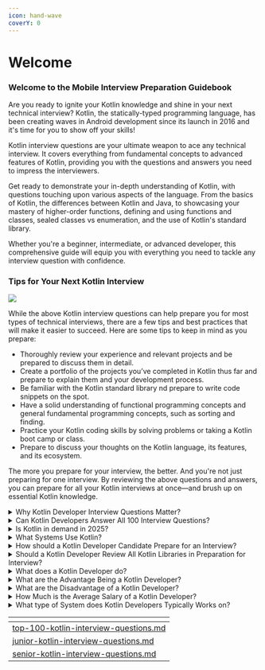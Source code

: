 ```yaml
---
icon: hand-wave
coverY: 0
---
```


# Welcome

### Welcome to the Mobile Interview Preparation Guidebook

Are you ready to ignite your Kotlin knowledge and shine in your next technical interview? Kotlin, the statically-typed programming language, has been creating waves in Android development since its launch in 2016 and it's time for you to show off your skills!

Kotlin interview questions are your ultimate weapon to ace any technical interview. It covers everything from fundamental concepts to advanced features of Kotlin, providing you with the questions and answers you need to impress the interviewers.

Get ready to demonstrate your in-depth understanding of Kotlin, with questions touching upon various aspects of the language. From the basics of Kotlin, the differences between Kotlin and Java, to showcasing your mastery of higher-order functions, defining and using functions and classes, sealed classes vs enumeration, and the use of Kotlin's standard library.

Whether you're a beginner, intermediate, or advanced developer, this comprehensive guide will equip you with everything you need to tackle any interview question with confidence.

### **Tips for Your Next Kotlin Interview**

![](https://cdn.hackr.io/uploads/posts/attachments/1652853238GBT3KhpXi2.webp)

While the above Kotlin interview questions can help prepare you for most types of technical interviews, there are a few tips and best practices that will make it easier to succeed. Here are some tips to keep in mind as you prepare:

* Thoroughly review your experience and relevant projects and be prepared to discuss them in detail.
* Create a portfolio of the projects you’ve completed in Kotlin thus far and prepare to explain them and your development process.
* Be familiar with the Kotlin standard library nd prepare to write code snippets on the spot.
* Have a solid understanding of functional programming concepts and general fundamental programming concepts, such as sorting and finding.
* Practice your Kotlin coding skills by solving problems or taking a Kotlin boot camp or class.
* Prepare to discuss your thoughts on the Kotlin language, its features, and its ecosystem.

The more you prepare for your interview, the better. And you're not just preparing for one interview. By reviewing the above questions and answers, you can prepare for all your Kotlin interviews at once—and brush up on essential Kotlin knowledge.

<details>

<summary>Why Kotlin Developer Interview Questions Matter?</summary>

Kotlin Developer Interview Questions matter because they serve as crucial benchmarks in evaluating a candidate's proficiency and expertise in Kotlin, a statically-typed programming language widely adopted for modern Android app development. The significance of these questions lies in their ability to assess a developer's practical knowledge, problem-solving skills, and understanding of Kotlin's unique features.

Effective Kotlin interview questions go beyond mere theoretical knowledge, delving into real-world applications and challenges. They serve as litmus tests for a candidate's capacity to write concise and efficient code, ensuring that the developer comprehends Kotlin syntax and also leverages its advanced features to develop robust and scalable solutions.

Kotlin interview questions help recruiters identify candidates who are well-versed in leveraging Kotlin's interoperability with Java, a critical aspect in the context of legacy systems and mixed-language codebases. This practical knowledge is imperative for seamless integration and collaboration within development teams.

</details>

<details>

<summary>Can Kotlin Developers Answer All 100 Interview Questions?</summary>

No, Kotlin developers may not be able to answer all 100 interview questions with absolute certainty. Kotlin developers are proficient in the language and its ecosystem, but the vast array of potential questions cover niche or advanced topics that some developers may not have encountered in their practical experience.

Kotlin developers excel in foundational concepts such as null safety, extension functions, and concise syntax. However, the diversity of potential questions, including those related to specific libraries, tools, or recent updates, challenge even experienced developers.

It is crucial to recognize that the ability to answer all interview questions does not necessarily reflect the overall competence of a Kotlin developer. Practical experience, problem-solving skills, and the ability to adapt to new challenges are equally important aspects of a developer's proficiency.

</details>

<details>

<summary>Is Kotlin in demand in 2025?</summary>

Yes, Kotlin is in high demand in 2025. This demand is driven by its enhanced features, seamless interoperability with Java, and widespread adoption by leading tech companies. The language's concise syntax, improved null safety, and modern programming capabilities make it a preferred choice for Android app development and beyond. The demand for Kotlin developers continues to rise as more organizations recognize its advantages, solidifying its position as a key player in the programming landscape.

</details>

<details>

<summary>What Systems Use Kotlin?</summary>

The systems that use Kotlin are covered in the domain of Android development, where it has become the preferred language since Google's endorsement in 2017, with major apps like Pinterest and Slack relying on it. Kotlin has found a niche in server-side development beyond mobile app development. Spring Framework, a widely used Java framework, supports Kotlin as a first-class language. This integration has led to an increasing number of server-side applications being developed in Kotlin. Its conciseness and interoperability with Java make it an attractive choice for backend development.

Kotlin is also employed in building web applications. Popular frameworks like Ktor enable developers to create robust and scalable web services using Kotlin. This adaptability has propelled Kotlin into the realm of full-stack development.

Kotlin has also gained traction in the world of data science and machine learning. Libraries such as KotlinDL facilitate the integration of Kotlin with deep learning frameworks, widening its scope in AI-related projects.

</details>

<details>

<summary>How should a Kotlin Developer Candidate Prepare for an Interview?</summary>

Kotlin Developer candidates should prepare for an interview by thoroughly understanding the fundamentals of Kotlin programming language. This includes a strong grasp of key concepts such as null safety, extension functions, and lambdas.

They should also be well-versed in object-oriented programming principles, as Kotlin is designed to seamlessly interoperate with Java.&#x20;

Candidates should demonstrate proficiency in using Kotlin features like coroutines for asynchronous programming. An in-depth understanding of the Kotlin Standard Library and its functions is essential for writing concise and efficient code.

Being able to showcase practical experience in designing and implementing Kotlin-based solutions, through personal projects or contributions to open-source projects, can significantly bolster the candidate's credibility.

Staying updated on the latest Kotlin features and best practices is crucial. Candidates should be prepared to discuss recent advancements in the language and demonstrate how these innovations are applied to real-world scenarios.

Problem-solving skills are paramount for a Kotlin Developer. Candidates should practice solving algorithmic and data structure problems using Kotlin, showcasing their ability to leverage the language's expressiveness to create elegant and efficient solutions.

Mock interviews, whether with peers or mentors, help candidates simulate the interview environment, enabling them to articulate their thoughts clearly and concisely. This practice enhances their ability to explain Kotlin-related concepts and solutions effectively.

</details>

<details>

<summary>Should a Kotlin Developer Review All Kotlin Libraries in Preparation for Interview?</summary>

Yes, a Kotlin developer should try to review all relevant Kotlin libraries before an interview. It is not  practical to cover every library, but focusing on key ones is crucial. Familiarity with popular libraries showcases a developer's depth of understanding and practical experience. It demonstrates an awareness of industry trends, best practices, and the ability to leverage existing solutions effectively.

Reviewing Kotlin libraries also provides insights into code modularity, reusability, and adherence to Kotlin conventions. Interviewers assess a candidate's problem-solving skills through questions related to library usage. A developer well-versed in prevalent libraries is better equipped to handle real-world scenarios, contributing to the efficiency and scalability of projects.

</details>

<details>

<summary>What does a Kotlin Developer do?</summary>

A Kotlin Developer is responsible for leveraging the Kotlin programming language to design, develop, and maintain software applications. They play a crucial role in the entire software development life cycle, from conceptualization to deployment.

Kotlin Developers collaborate with cross-functional teams to understand project requirements and translate them into efficient and robust Kotlin code. They utilize the language's concise syntax and interoperability with Java to build scalable and high-performance applications.

These developers also engage in troubleshooting and debugging activities, ensuring the functionality and stability of the codebase. They also stay updated with Kotlin's latest features and best practices to enhance code quality and maintainability.

Kotlin Developers also participate in code reviews to assess and improve the overall codebase. They apply design patterns and principles to create well-structured and maintainable code, fostering a clean and efficient development environment.

Kotlin Developers sometimes work with frameworks and libraries compatible with Kotlin, harnessing the language's versatility for diverse application domains. Their responsibilities may extend to optimizing code for performance, addressing security concerns, and integrating third-party APIs seamlessly.

Kotlin Developers collaborate with quality assurance teams to conduct thorough testing, ensuring the reliability and functionality of the software. They actively contribute to agile development methodologies, participating in sprint planning, stand-ups, and retrospectives to streamline the development process.

</details>

<details>

<summary>What are the Advantage Being a Kotlin Developer?</summary>



The advantages of being a Kotlin Developer include seamless interoperability with Java, concise syntax for enhanced productivity, built-in null safety for robust code, native support for coroutines improving asynchronous programming, smart casts reducing runtime errors, extension functions promoting code reuse, strong tool support, a vibrant community, official endorsement for Android development by Google, and a gradual adoption approach facilitating smooth integration into existing projects.

* **Interoperability:** Kotlin is fully interoperable with Java, allowing developers to seamlessly integrate Kotlin code with existing Java projects, facilitating a smooth transition and coexistence.
* **Conciseness:** Kotlin's concise syntax reduces boilerplate code, enabling developers to write more expressive and readable code with fewer lines, leading to increased productivity.
* **Null Safety:** Kotlin minimizes the risk of null pointer exceptions with built-in null safety features, enhancing the reliability and stability of code, which is crucial for robust application development.
* **Coroutines:** Kotlin's native support for coroutines simplifies asynchronous programming, making it more efficient and readable. This feature facilitates the creation of responsive and scalable applications.
* **Smart Casts:** Kotlin's smart casting mechanism allows for automatic casting of types, eliminating the need for explicit casting and reducing the likelihood of runtime errors, thus enhancing code reliability.
* **Extension Functions:** Kotlin's extension functions enable developers to extend the functionality of existing classes without modifying their source code, promoting code reuse and maintainability.
* **Tool Support:** Kotlin enjoys strong support from various development tools, including IntelliJ IDEA, Android Studio, and others, providing a robust and developer-friendly ecosystem.
* **Community Support:** The Kotlin community is vibrant and growing, offering a wealth of resources, libraries, and forums where developers share knowledge, seek assistance, and stay updated on the latest developments.
* **Officially Supported for Android Development:** Kotlin has been endorsed by Google as an official language for Android development, solidifying its position in the mobile app development landscape.

</details>

<details>

<summary>What are the Disadvantage of a Kotlin Developer?</summary>

The disadvantages of being a Kotlin Developer include potential interoperability challenges with Java, learning curve for developers transitioning from Java, and occasional slower compilation speeds. Limited Android Studio support, growing but comparatively smaller community, and evolving tooling maturity also pose hurdles. Mobile development challenges, restricted adoption in legacy systems, and the potential resource intensiveness of Kotlin applications add to the considerations for developers in this ecosystem.

* **Interoperability Challenges:** Kotlin's seamless interoperability with Java is a strength, but it also poses challenges. The dependency on Java libraries lead to compatibility issues, requiring developers to navigate through complex integration scenarios.
* **Learning Curve:** Kotlin aims to be concise and expressive, but developers transitioning from Java encounter a learning curve. Mastery of Kotlin's advanced features, such as extension functions and coroutines, demands time and practice.
* **Compilation Speed:** Kotlin, despite its advantages, suffer from slower compilation times compared to Java. This impacts the development workflow, in larger projects, causing developers to experience delays during the build process.
* **Limited Android Studio Support:** Kotlin is the preferred language for Android development, but occasional disparities in support between Kotlin and Android Studio versions may surface. Developers need to adapt to changes and updates, occasionally leading to adjustments in their codebase.
* **Community Size:** Kotlin's community, while growing rapidly, is not as extensive as some other languages. This results in a limited pool of resources, tutorials, and community support, making it imperative for developers to seek solutions independently at times.
* **Tooling Maturity:** The Kotlin tooling ecosystem is robust, but it is not as mature as that of Java. Developers encounter occasional limitations or bugs in tools and IDE support, necessitating workarounds or adjustments in their development environment.
* **Mobile Development Challenges:** Kotlin Multiplatform is an exciting prospect for cross-platform development, but challenges persist in the mobile development landscape. Developers encounter issues related to platform-specific nuances and limitations when striving for a unified codebase.
* **Limited Adoption in Legacy Systems:** Legacy systems use Java, and the adoption of Kotlin in such environments is limited. Developers working on projects with substantial legacy codebases face resistance to the integration of Kotlin, hindering the seamless transition.
* **Resource Intensiveness:** Kotlin applications are more resource-intensive than their Java counterparts. This impacts performance in resource-constrained environments, making it crucial for developers to optimize their code efficiently.

</details>

<details>

<summary>How Much is the Average Salary of a Kotlin Developer?</summary>

The average salary of a Kotlin Developer in the United States is roughly $110,000 per year. Kotlin's increasing popularity as a programming language, coupled with its versatility in developing Android applications, has led to a high demand for Kotlin developers in the job market. Employers, as a result, are willing to offer competitive salaries to attract skilled professionals proficient in Kotlin. Factors such as experience, location, and the specific industry of employment influence individual salary variations within this average range. The lucrative compensation overall reflects the strategic importance of Kotlin in the evolving landscape of software development.

</details>

<details>

<summary>What type of System does Kotlin Developers Typically Works on?</summary>

Kotlin developers work on a variety of systems, including Android, web, and backend applications. Kotlin's versatility allows developers to seamlessly integrate it into different environments, making it a preferred language for multi-platform development. The Android operating system, in particular, has embraced Kotlin as an official language, leading to widespread adoption in mobile app development.

Kotlin is also well-suited for backend development, making it a popular choice for building scalable and efficient server-side applications. Its compatibility with Java ensures a smooth transition for [developers](https://flexiple.com/developers/types-of-software-developers) working on existing Java-based systems, expanding its usage across different platforms. Kotlin developers are not confined to a specific system but rather excel in creating robust solutions across diverse application domains.

**Can Kotlin Developers Work from Home?**

Yes, Kotlin developers can work from home. The nature of Kotlin development, characterized by its versatility and compatibility with various platforms, allows developers to seamlessly contribute to projects remotely. The adoption of modern collaboration tools, version control systems, and online communication platforms facilitates efficient teamwork, making remote work a viable and productive option for Kotlin developers.

The shift towards remote work in the tech industry has been accelerated by the COVID-19 pandemic, leading to the establishment of robust frameworks for remote collaboration. Kotlin, being a language designed to enhance developer productivity, aligns well with the requirements of remote development environments.

Many organizations recognize the advantages of remote work in terms of increased developer satisfaction, broader talent acquisition, and cost savings. Kotlin developers, as a result, find opportunities that offer remote work options, enabling them to contribute to projects from the comfort of their homes while maintaining high levels of productivity and code quality.

**What is the Difference between a Kotlin Developer and a Java Developer?**

The difference between a Kotlin Developer and a [Java](https://flexiple.com/java/job-description) Developer lies in the programming languages they primarily work with and the features offered by each language.

Kotlin Developers utilize the Kotlin programming language, which is a modern, concise, and expressive language designed to be fully interoperable with Java. Java Developers on the other hand, work with the Java programming language, a longstanding, widely-used language known for its portability and robustness.

Kotlin, as a more recent language, incorporates modern features such as null safety, extension functions, and coroutines, enhancing developer productivity and code safety. Java, in contrast, has more traditional syntax and requires more boilerplate code for certain tasks.

Kotlin Developers benefit from concise syntax, reduced verbosity, and improved interoperability with existing Java codebases. They find it easier to express complex ideas in fewer lines of code, leading to more maintainable and readable programs.

Java Developers, having been part of the software development landscape for a longer time, have a deeper understanding of Java-specific nuances and a wealth of libraries and frameworks at their disposal. They are more accustomed to certain design patterns and coding conventions associated with Java development.

</details>

<table data-view="cards"><thead><tr><th data-type="content-ref"></th></tr></thead><tbody><tr><td><a href="interview-questions/top-100-kotlin-interview-questions.md">top-100-kotlin-interview-questions.md</a></td></tr><tr><td><a href="interview-questions/junior-kotlin-interview-questions.md">junior-kotlin-interview-questions.md</a></td></tr><tr><td><a href="interview-questions/senior-kotlin-interview-questions.md">senior-kotlin-interview-questions.md</a></td></tr></tbody></table>
